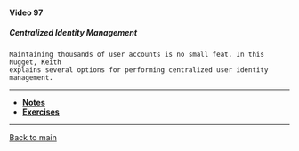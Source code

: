 #### Video 97

##### Centralized Identity Management

```
Maintaining thousands of user accounts is no small feat. In this Nugget, Keith
explains several options for performing centralized user identity management.
```

---

- **[Notes](notes.md)**
- **[Exercises](exercises.md)**

---

[Back to main](https://github.com/rot0xd/CBTNuggets/blob/master/CEHv9/README.md)

